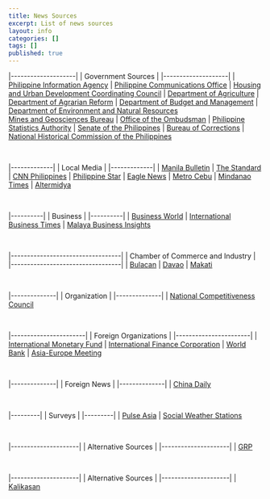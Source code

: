 ```yaml
---
title: News Sources
excerpt: List of news sources
layout: info
categories: []
tags: []
published: true
---
```


|--------------------|
| Government Sources |
|--------------------|
| [Philippine Information Agency](http://news.pia.gov.ph/)
| [Philippine Communications Office](http://news.pia.gov.ph/)
| [Housing and Urban Development Coordinating Council](http://www.hudcc.gov.ph/)
| [Department of Agriculture](http://www.dar.gov.ph/)
| [Department of Agrarian Reform](http://www.dar.gov.ph/)
| [Department of Budget and Management](http://www.dbm.gov.ph/)
| [Department of Environment and Natural Resources](http://www.denr.gov.ph/) <br/> [Mines and Geosciences Bureau](http://www.mgb.gov.ph/)
| [Office of the Ombudsman](http://www.ombudsman.gov.ph/)
| [Philippine Statistics Authority](http://psa.gov.ph/)
| [Senate of the Philippines](http://www.senate.gov.ph/)
| [Bureau of Corrections](http://www.bucor.gov.ph/)
| [National Historical Commission of the Philippines](http://nhcp.gov.ph/)

&nbsp;

|-------------|
| Local Media |
|-------------|
| [Manila Bulletin](http://www.mb.com.ph/)
| [The Standard](http://thestandard.com.ph/)
| [CNN Philippines](http://cnnphilippines.com/)
| [Philippine Star](http://www.philstar.com/)
| [Eagle News](http://www.eaglenews.ph/)
| [Metro Cebu](http://metrocebu.com.ph/)
| [Mindanao Times](http://mindanaotimes.net/)
| [Altermidya](http://www.altermidya.net/)

&nbsp;

|----------|
| Business |
|----------|
| [Business World](http://www.bworldonline.com/)
| [International Business Times](http://www.ibtimes.com/)
| [Malaya Business Insights](http://www.malaya.com.ph/)

&nbsp;

|----------------------------------|
| Chamber of Commerce and Industry |
|----------------------------------|
| [Bulacan](http://bulacanchamber.ph/)
| [Davao](http://davaochamber.com/)
| [Makati](http://www.makatichamber.com/)

&nbsp;

|--------------|
| Organization |
|--------------|
| [National Competitiveness Council](http://www.competitive.org.ph/)

&nbsp;

|-----------------------|
| Foreign Organizations |
|-----------------------|
| [International Monetary Fund](http://www.imf.org/external/index.htm)
| [International Finance Corporation](http://www.ifc.org/)
| [World Bank](http://www.worldbank.org/)
| [Asia-Europe Meeting](http://www.aseminfoboard.org/)

&nbsp;

|--------------|
| Foreign News |
|--------------|
| [China Daily](http://www.chinadaily.com.cn/)

&nbsp;

|---------|
| Surveys |
|---------|
| [Pulse Asia](http://www.pulseasia.ph/)
| [Social Weather Stations](http://www.sws.org.ph/)

&nbsp;

|---------------------|
| Alternative Sources |
|---------------------|
| [GRP](http://www.getrealphilippines.com/blog/)


&nbsp;

|---------------------|
| Alternative Sources |
|---------------------|
| [Kalikasan](http://www.kalikasan.net/)
